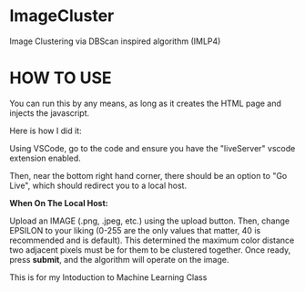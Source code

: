 # ImageCluster
Image Clustering via DBScan inspired algorithm (IMLP4)


# HOW TO USE

You can run this by any means, as long as it creates the HTML page and injects the javascript.

Here is how I did it:

Using VSCode, go to the code and ensure you have the "liveServer" vscode extension enabled.

Then, near the bottom right hand corner, there should be an option to "Go Live", which should redirect you to a local host.

**When On The Local Host:**

Upload an IMAGE (.png, .jpeg, etc.) using the upload button. Then, change EPSILON to your liking (0-255 are the only values that matter, 40 is recommended and is default). This determined the maximum color distance two adjacent pixels must be for them to be clustered together. Once ready, press **submit**, and the algorithm will operate on the image.

This is for my Intoduction to Machine Learning Class
